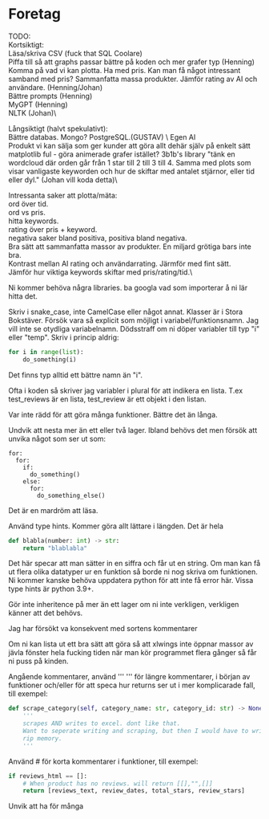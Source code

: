 # Foretag
TODO: \
Kortsiktigt: \
Läsa/skriva CSV (fuck that SQL Coolare)\
Piffa till så att graphs passar bättre på koden och mer grafer typ (Henning)\
Komma på vad vi kan plotta. Ha med pris. Kan man få något intressant samband med pris? Sammanfatta massa produkter. Jämför rating av AI och användare. (Henning/Johan) \
Bättre prompts (Henning) \
MyGPT (Henning)\
NLTK (Johan)\

Långsiktigt (halvt spekulativt): \
Bättre databas. Mongo? PostgreSQL.(GUSTAV) \ 
Egen AI \
Produkt vi kan sälja som ger kunder att göra allt dehär själv på enkelt sätt\
matplotlib ful - göra animerade grafer istället? 3b1b's library "tänk en wordcloud där orden går från 1 star till 2 till 3 till 4. Samma med plots som visar vanligaste keyworden och hur de skiftar med antalet stjärnor, eller tid eller dyl." (Johan vill koda detta)\



Intressanta saker att plotta/mäta:\
ord över tid.\
ord vs pris.\
hitta keywords.\
rating över pris + keyword.\
negativa saker bland positiva, positiva bland negativa.\
Bra sätt att sammanfatta massor av produkter. En miljard grötiga bars inte bra.\
Kontrast mellan AI rating och användarrating. Järmför med fint sätt. \
Jämför hur viktiga keywords skiftar med pris/rating/tid.\



Ni kommer behöva några libraries. ba googla vad som importerar å ni lär hitta det.

Skriv i snake_case, inte CamelCase eller något annat. Klasser är i Stora Bokstäver. Försök vara så explicit som möjligt i variabel/funktionsnamn. 
Jag vill inte se otydliga variabelnamn. Dödsstraff om ni döper variabler till typ "i" eller "temp". Skriv i princip aldrig:
```py
for i in range(list):
    do_something(i)
```
Det finns typ alltid ett bättre namn än "i".

Ofta i koden så skriver jag variabler i plural för att indikera en lista. T.ex test_reviews är en lista, test_review är ett objekt i den listan.

Var inte rädd för att göra många funktioner. Bättre det än långa.

Undvik att nesta mer än ett eller två lager. Ibland behövs det men försök att unvika något som ser ut som:
```
for:
  for:
    if:
      do_something()
    else:
      for:
        do_something_else()
````
Det är en mardröm att läsa.

Använd type hints. Kommer göra allt lättare i längden. Det är hela 
```py
def blabla(number: int) -> str: 
    return "blablabla"
```
Det här specar att man sätter in en siffra och får ut en string. 
Om man kan få ut flera olika datatyper ur en funktion så borde ni nog skriva om funktionen.
Ni kommer kanske behöva uppdatera python för att inte få error här. Vissa type hints är python 3.9+.

Gör inte inheritence på mer än ett lager om ni inte verkligen, verkligen känner att det behövs.

Jag har försökt va konsekvent med sortens kommentarer

Om ni kan lista ut ett bra sätt att göra så att xlwings inte öppnar massor av jävla fönster hela fucking tiden när man kör programmet flera gånger så får ni puss på kinden.

Angående kommentarer, använd ''' ''' för längre kommentarer, i början av funktioner och/eller för att speca hur returns ser ut i mer komplicarade fall, till exempel:
```py
def scrape_category(self, category_name: str, category_id: str) -> None:
    '''
    scrapes AND writes to excel. dont like that.
    Want to seperate writing and scraping, but then I would have to write a whole category at a time.
    rip memory.
    '''
```
Använd # för korta kommentarer i funktioner, till exempel:
```py
if reviews_html == []:
    # When product has no reviews. will return [[],"",[]]
    return [reviews_text, review_dates, total_stars, review_stars]
```
Unvik att ha för många

